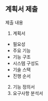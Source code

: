 ## 계획서 제출 
제출 내용
1. 계획서
  - 필요성
  - 주요 기능
  - 기능 구조
  - 시스템 구성도
  - 기술 스택
  - 진행 순서
2. 기능 정의서
3. 요구사항 분석서
